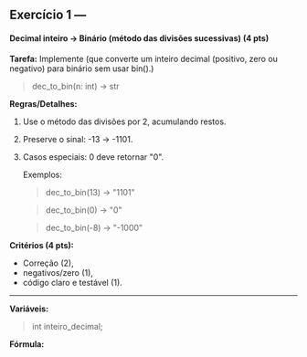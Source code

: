 ## Exercício 1 —
#### Decimal inteiro → Binário (método das divisões sucessivas) (4 pts)
**Tarefa:** Implemente (que converte um inteiro decimal (positivo, zero ou negativo) para binário sem usar bin().)
> dec_to_bin(n: int) -> str 

**Regras/Detalhes:**

1. Use o método das divisões por 2, acumulando restos.
2.  Preserve o sinal: -13 → -1101.
3. Casos especiais: 0 deve retornar "0".

    Exemplos:
    > dec_to_bin(13) → "1101"

    > dec_to_bin(0) → "0"

    > dec_to_bin(-8) → "-1000"

**Critérios (4 pts):**

- Correção (2), 
- negativos/zero (1), 
- código claro e testável (1).
**** 
**Variáveis:**
> int inteiro_decimal;

**Fórmula:**